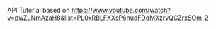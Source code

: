 API Tutorial based on
https://www.youtube.com/watch?v=pwZuNmAzaH8&list=PL0xRBLFXXsP6nudFDqMXzrvQCZrxSOm-2